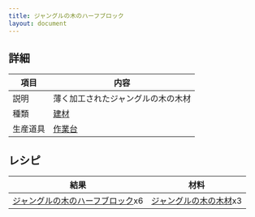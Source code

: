 ```yaml
---
title: ジャングルの木のハーフブロック
layout: document
---
```

## 詳細

|項目|内容|
|---|---|
|説明|薄く加工されたジャングルの木の木材|
|種類|[建材](建材)|
|生産道具|[作業台](作業台)|

## レシピ

|結果|材料|
|---|---|
|[ジャングルの木のハーフブロック](ジャングルの木のハーフブロック)x6|[ジャングルの木の木材](ジャングルの木の木材)x3|


